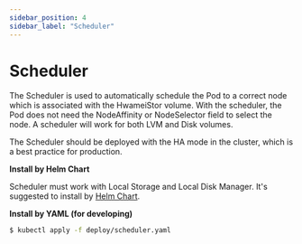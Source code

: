 ```yaml
---
sidebar_position: 4
sidebar_label: "Scheduler"
---
```


# Scheduler

The Scheduler is used to automatically schedule the Pod to a correct node which is associated with the HwameiStor volume.
With the scheduler, the Pod does not need the NodeAffinity or NodeSelector field to select the node. A scheduler will work for both LVM and Disk volumes.

The Scheduler should be deployed with the HA mode in the cluster, which is a best practice for production.

**Install by Helm Chart**

Scheduler must work with Local Storage and Local Disk Manager. It's suggested to install by [Helm Chart](../../quick_start/install/deploy.md).

**Install by YAML (for developing)**

```bash
$ kubectl apply -f deploy/scheduler.yaml
```
